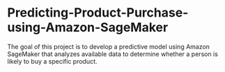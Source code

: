 # Predicting-Product-Purchase-using-Amazon-SageMaker
The goal of this project is to develop a predictive model using Amazon SageMaker that analyzes available data to determine whether a person is likely to buy a specific product. 
